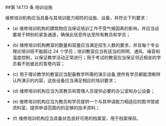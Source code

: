 ##第 147.13 条 培训设施 

维修培训机构应当具备与其培训能力相符的设施、设备，并符合下列要求：

- (a) 维修培训机构的建筑物应当保证培训工作不受气候因素的影响，并应当设置易于辨别的紧急通道，确保此信息传达至所有教员和学员；

- (b)  维修培训机构教室的数量和容量应当满足招生人数的要求，并且每个专业理论培训班不能超过 24 个学员；培训教室应当有适当的照明、通风、噪音和温度控制，以保证教学活动正常进行；用于考试的教室应当保证邻近相坐的学员看不到彼此的答卷内容；

- (c) 用于理论教学的教室应当配备教学所需的演示设备,使所有学员都能清晰辨认所演示的内容，这些设备应当满足相应的培训要求；

- (d)  维修培训机构应当为其教员和管理人员提供必要的办公室和办公设备；

- (e)   维修培训机构应当为教员和学员提供一个与其申请能力相适应的图书馆或资料室，提供申请范围内的足够的技术资料；

- (f) 维修培训机构应当具备状态良好可用的档案室，用于档案保存。
